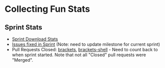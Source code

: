 # Collecting Fun Stats

## Sprint Stats

* [Sprint Download Stats](http://download.brackets.io/report.cfm)
* [Issues fixed in Sprint](https://github.com/adobe/brackets/issues?direction=desc&milestone=13&page=1&sort=created&state=closed) (Note: need to update milestone for current sprint)
* Pull Requests Closed: [brackets](https://github.com/adobe/brackets/pulls?direction=desc&page=1&sort=created&state=closed), [brackets-shell](https://github.com/adobe/brackets-shell/pulls?direction=desc&page=1&sort=created&state=closed) - Need to count back to when sprint started. Note that not all "Closed" pull requests were "Merged".

